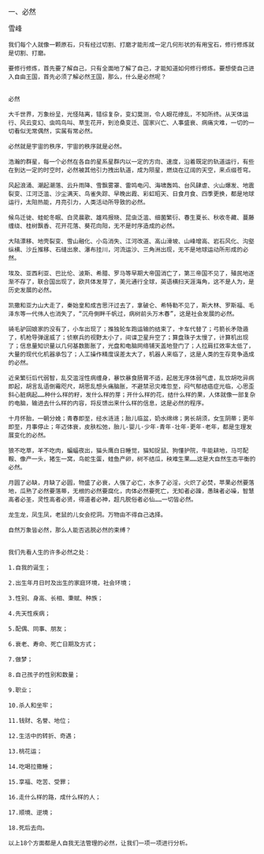 一、必然

雪峰


    我们每个人就像一颗原石，只有经过切割、打磨才能形成一定几何形状的有用宝石，修行修炼就是切割、打磨。

    要修行修炼，首先要了解自己，只有全面地了解了自己，才能知道如何修行修炼。要想使自己进入自由王国，首先必须了解必然王国，那么，什么是必然呢？


    必然

    大千世界，万象纷呈，光怪陆离，错综复杂，变幻莫测，令人眼花缭乱，不知所终。从天体运行、风云变幻、虫鸣鸟叫、草生花开，到沧桑变迁、国家兴亡、人事盛衰、病痛灾难，一切的一切看似无常偶然，实属有常必然。

    必然就是宇宙的秩序，宇宙的秩序就是必然。

    浩瀚的群星，每一个必然在各自的星系星群内以一定的方向、速度，沿着既定的轨道运行，有些在到达一定的时空时，必然被其他引力拽出轨道，成为陨星，燃烧在辽阔的天空，来点缀苍穹。

    风起浪涌、潮起潮落、云升雨降、雪飘雾罩、雷鸣电闪、海啸轰鸣、台风肆虐、火山爆发、地震裂变、江河泛滥、沙尘满天、鸟雀失踪、早晚出霞、彩虹昭天、日食月食、四季更换，都是地球运行，太阳热能，月亮引力，人类活动所导致的必然。

    候鸟迁徙、蛙蛇冬眠、白灵晨歌、雄鸡报晓、昆虫泛滥、细菌繁衍、春生夏长、秋收冬藏、蔓藤缠绕、桂树飘香、花开花落、葵花向阳，无不是时序造成的必然。

    大陆漂移、地壳裂变、雪山融化、小岛消失、江河改道、高山滑坡、山峰增高、岩石风化、沟壑纵横、沙丘推移、石缝出泉、瀑布挂川，河流运沙、三角洲出现，无不是地球运动所形成的必然。

    埃及、亚西利亚、巴比伦、波斯、希腊、罗马等早期大帝国消亡了，第三帝国不见了，殖民地逐渐不存了，联合国出现了，欧共体发芽了，美元通行全球，英语横扫天涯海角，这不是人为，是历史发展的必然。

    凯撒和亚力山大走了，秦始皇和成吉思汗过去了，拿破仑、希特勒不见了，斯大林、罗斯福、毛泽东等一代伟人也消失了，“沉舟側畔千帆过，病树前头万木春”，这是社会发展的必然。

    骑毛驴回娘家的没有了，小车出现了；推独轮车跑运输的结束了，卡车代替了；弓箭长矛隐遁了，机枪导弹逞威了；侦察兵的视野太小了，间谍卫星升空了；算盘珠子太慢了，计算机出现了；信息量知识量以几何基数膨胀了，光盘和电脑网络铺天盖地登门了；人拉肩扛效率太低了，大量的现代化机器承包了；人工操作精度误差太大了，机器人来临了，这是人类的生存竞争造成的必然。

    近亲繁衍后代弱智，乱交滥淫性病缠身，暴饮暴食肠胃不适，起居无序体弱气虚，乱饮胡吃异病即起，胡言乱语倒霉咫尺，胡思乱想头痛脑胀，不避禁忌灾难忽至，闷气郁结癌症光临，心思歪斜心脏病起……种什么样的籽，发什么样的芽；开什么样的花，结什么样的果，人体就像一部复杂的电脑，输进去什么样的内容，将反馈出来什么样的信息，这是必然的程序。

    十月怀胎，一朝分娩；青春即至，经水涟涟；胎儿临盆，奶水绵绵；男长胡须，女生阴蒂；更年即至，月事停止；年迈体衰，皮肤松弛，胎儿-婴儿-少年-青年-壮年-更年-老年，都是生理发展变化的必然。

    狼不吃草，羊不吃肉，蝙蝠夜出，猫头鹰白日睡觉，猫知捉鼠、狗懂护院，牛能耕地，马可配鞍、像产一头，猪生一窝，鸟蛇生蛋，蛙鱼产卵，树不结瓜，秧难生果……这是大自然生态平衡的必然。

    月圆了必缺，月缺了必圆，物盛了必衰，人强了必亡，水多了必淫，火炽了必焚，苹果必然要落地，瓜熟了必然要落蒂，无根的必然要腐化，肉体必然要死亡，无知者必躁，愚昧者必噪，智慧高者必圣，灵性高者必贤，得道者必神，超凡脱俗者必仙……一切皆必然。

    龙生龙，凤生凤，老鼠的儿女会挖洞。万物由不得自己选择。

    自然万象皆必然，那么人能否逃脱必然的束缚？


    我们先看人生的许多必然之处：

    1.自我的诞生；

    2.出生年月日时及出生的家庭环境，社会环境；

    3.性别、身高、长相、秉赋、种族；

    4.先天性疾病；

    5.配偶、同事、朋友；

    6.衰老、寿命、死亡日期及方式；

    7.做梦；

    8.自己孩子的性别和数量；

    9.职业；

    10.杀人和坐牢；

    11.钱财、名誉、地位；

    12.生活中的转折、奇遇；

    13.桃花运；

    14.吃喝拉撒睡；

    15.享福、吃苦、受罪；

    16.走什么样的路，成什么样的人；

    17.顺境、逆境；

    18.死后去向。

    以上18个方面都是人自我无法管理的必然，让我们一项一项进行分析。



